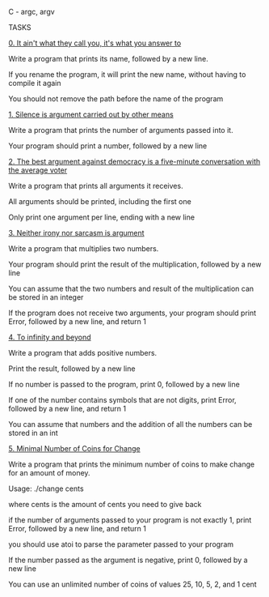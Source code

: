 C - argc, argv		

TASKS	

[0. It ain't what they call you, it's what you answer to](0-whatsmyname.c)		

Write a program that prints its name, followed by a new line.

If you rename the program, it will print the new name, without having to compile it again
		
You should not remove the path before the name of the program
				
[1. Silence is argument carried out by other means](1-args.c)
		
Write a program that prints the number of arguments passed into it.
		
Your program should print a number, followed by a new line
		
[2. The best argument against democracy is a five-minute conversation with the average voter](2-args.c)
		
Write a program that prints all arguments it receives.
		
All arguments should be printed, including the first one
		
Only print one argument per line, ending with a new line
		
[3. Neither irony nor sarcasm is argument](3-mul.c)
		
Write a program that multiplies two numbers.
	
Your program should print the result of the multiplication, followed by a new line
		
You can assume that the two numbers and result of the multiplication can be stored in an integer
		
If the program does not receive two arguments, your program should print Error, followed by a new line, and return 1
			
[4. To infinity and beyond](4-add.c)
		
Write a program that adds positive numbers.
		
Print the result, followed by a new line
		
If no number is passed to the program, print 0, followed by a new line
		
If one of the number contains symbols that are not digits, print Error, followed by a new line, and return 1
		
You can assume that numbers and the addition of all the numbers can be stored in an int
		
[5. Minimal Number of Coins for Change](100-change.c)
		
Write a program that prints the minimum number of coins to make change for an amount of money.
		
Usage: ./change cents
		
where cents is the amount of cents you need to give back
		
if the number of arguments passed to your program is not exactly 1, print Error, followed by a new line, and return 1
		
you should use atoi to parse the parameter passed to your program
		
If the number passed as the argument is negative, print 0, followed by a new line
		
You can use an unlimited number of coins of values 25, 10, 5, 2, and 1 cent

